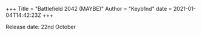 +++
Title = "Battlefield 2042 (MAYBE)"
Author = "Keyb1nd"
date = 2021-01-04T14:42:23Z
+++

Release date: 22nd October